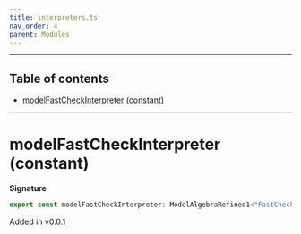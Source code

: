 ```yaml
---
title: interpreters.ts
nav_order: 4
parent: Modules
---
```


---

<h2 class="text-delta">Table of contents</h2>

- [modelFastCheckInterpreter (constant)](#modelfastcheckinterpreter-constant)

---

# modelFastCheckInterpreter (constant)

**Signature**

```ts
export const modelFastCheckInterpreter: ModelAlgebraRefined1<"FastCheckURI"> & ModelAlgebraNewtype1<"FastCheckURI"> & ModelAlgebraUnknown1<"FastCheckURI"> & ModelAlgebraPrimitive1<"FastCheckURI"> & ModelAlgebraIntersection1<"FastCheckURI"> & ModelAlgebraObject1<"FastCheckURI"> & ModelAlgebraUnions1<"FastCheckURI"> & ModelAlgebraTaggedUnions1<"FastCheckURI"> & ModelAlgebraRecursive1<"FastCheckURI"> & ModelAlgebraStrMap1<"FastCheckURI"> & ModelAlgebraSet1<"FastCheckURI"> & ModelAlgebraTerm1<"FastCheckURI"> = ...
```

Added in v0.0.1
